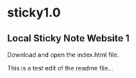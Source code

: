 # sticky1.0
## Local Sticky Note Website 1

Download and open the index.html file.

This is a test edit of the readme file...
